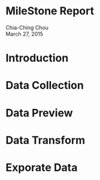 # MileStone Report
Chia-Ching Chou  
March 27, 2015  
# Introduction

# Data Collection



# Data Preview


# Data Transform


# Exporate Data







